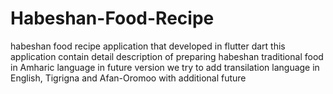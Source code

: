 # Habeshan-Food-Recipe
habeshan food recipe application that developed in flutter dart this application contain detail description of preparing habeshan traditional food in Amharic language
in future version we try to add transilation language in English, Tigrigna and Afan-Oromoo with additional future
